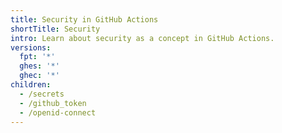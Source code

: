 ```yaml
---
title: Security in GitHub Actions
shortTitle: Security
intro: Learn about security as a concept in GitHub Actions.
versions:
  fpt: '*'
  ghes: '*'
  ghec: '*'
children:
  - /secrets
  - /github_token
  - /openid-connect
---
```


